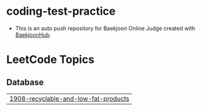 # coding-test-practice
- This is an auto push repository for Baekjoon Online Judge created with [BaekjoonHub](https://github.com/BaekjoonHub/BaekjoonHub).
<!---LeetCode Topics Start-->
# LeetCode Topics
## Database
|  |
| ------- |
| [1908-recyclable-and-low-fat-products](https://github.com/wonyeongdeok/coding-test-practice/tree/master/1908-recyclable-and-low-fat-products) |
<!---LeetCode Topics End-->